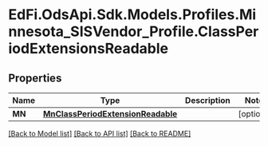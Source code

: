 # EdFi.OdsApi.Sdk.Models.Profiles.Minnesota_SISVendor_Profile.ClassPeriodExtensionsReadable
## Properties

Name | Type | Description | Notes
------------ | ------------- | ------------- | -------------
**MN** | [**MnClassPeriodExtensionReadable**](MnClassPeriodExtensionReadable.md) |  | [optional] 

[[Back to Model list]](../README.md#documentation-for-models) [[Back to API list]](../README.md#documentation-for-api-endpoints) [[Back to README]](../README.md)

